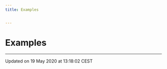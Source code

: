 ```yaml
---
title: Examples


---
```


# Examples






-------------------------------

Updated on 19 May 2020 at 13:18:02 CEST
